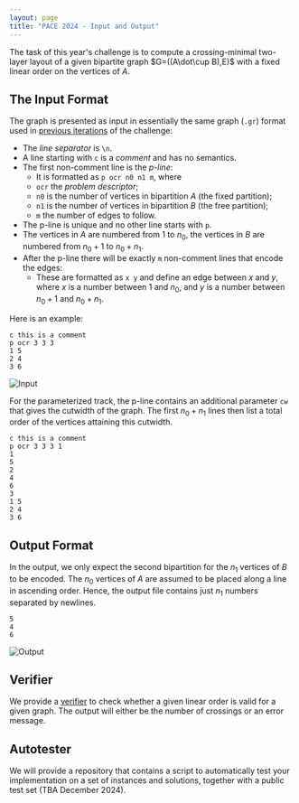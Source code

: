 ```yaml
---
layout: page 
title: "PACE 2024 - Input and Output"
---
```


The task of this year's challenge is to compute a crossing-minimal two-layer layout of a given bipartite graph $G=((A\dot\cup B),E)$ with a fixed linear order on the vertices of $A$. 

## The Input Format
The graph is presented as input in essentially the same graph (`.gr`) format used in [previous iterations](https://pacechallenge.org/2023/io/) of the challenge:

- The *line separator* is `\n`.
- A line starting with `c` is a *comment* and has no semantics.
- The first non-comment line is the *p-line*:
	- It is formatted as `p ocr n0 n1 m`, where
	- `ocr` the *problem descriptor*;
	- `n0` is the number of vertices in bipartition $A$ (the fixed partition);
	- `n1` is the number of vertices in bipartition $B$ (the free partition);
	- `m` the number of edges to follow.
- The p-line is unique and no other line starts with `p`.
- The vertices in $A$ are numbered from $1$ to $n_0$, the vertices in $B$ are numbered from $n_0+1$ to $n_0+n_1$.
- After the p-line there will be exactly `m` non-comment lines that encode the edges:
	- These are formatted as `x y` and define an edge between $x$ and $y$, where $x$ is a number between $1$ and $n_0$, and $y$ is a number between $n_0+1$ and $n_0+n_1$.

Here is an example:


```
c this is a comment
p ocr 3 3 3
1 5
2 4
3 6
```

![Input](../img/input.svg)

For the parameterized track, the p-line contains an additional parameter `cw` that gives the cutwidth of the graph. 
The first $n_0+n_1$ lines then list a total order of the vertices attaining this cutwidth.
```
c this is a comment
p ocr 3 3 3 1
1
5
2
4
6
3
1 5
2 4
3 6
```



## Output Format

In the output, we only expect the second bipartition for the $n_1$ vertices of $B$ to be encoded. 
The $n_0$ vertices of $A$ are assumed to be placed along a line in ascending order. 
Hence, the output file contains just $n_1$ numbers separated by newlines.

```
5
4
6
```

![Output](../img/output.svg)

## Verifier

We provide a [verifier](verifier) to check whether a given
linear order is valid for a given graph. The output will
either be the number of crossings or an error message.

## Autotester

We will provide a repository that contains a script to automatically test your
implementation on a set of instances and solutions, together with a public
test set (TBA December 2024).